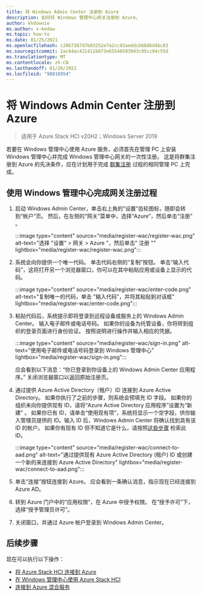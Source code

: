```yaml
---
title: 将 Windows Admin Center 注册到 Azure
description: 如何将 Windows 管理中心网关注册到 Azure。
author: khdownie
ms.author: v-kedow
ms.topic: how-to
ms.date: 01/25/2021
ms.openlocfilehash: c2067387d7b03252e7a2cc93aeddcb68dbd4bc83
ms.sourcegitcommit: 2ac64ac431411b673e655465939d3c95cc94c55d
ms.translationtype: MT
ms.contentlocale: zh-CN
ms.lasthandoff: 01/26/2021
ms.locfileid: "98810954"
---
```

# <a name="register-windows-admin-center-with-azure"></a>将 Windows Admin Center 注册到 Azure

> 适用于 Azure Stack HCI v20H2；Windows Server 2019

若要在 Windows 管理中心使用 Azure 服务，必须首先在管理 PC 上安装 Windows 管理中心并完成 Windows 管理中心网关的一次性注册。 这是将群集注册到 Azure 的先决条件，应在计划用于完成 [群集注册](../deploy/register-with-azure.md) 过程的相同管理 PC 上完成。

## <a name="complete-the-gateway-registration-process-using-windows-admin-center"></a>使用 Windows 管理中心完成网关注册过程

1. 启动 Windows Admin Center，单击右上角的“设置”齿轮图标，随即会转到“帐户”页。 然后，在左侧的“网关”菜单中，选择“Azure”，然后单击“注册”  。

   :::image type="content" source="media/register-wac/register-wac.png" alt-text="选择 &quot;设置&quot; > 网关 > Azure &quot;，然后单击&quot; 注册 &quot;" lightbox="media/register-wac/register-wac.png":::

2. 系统会向你提供一个唯一代码。 单击代码右侧的“复制”按钮。 单击“输入代码”，这将打开另一个浏览器窗口，你可以在其中粘贴应用或设备上显示的代码。

   :::image type="content" source="media/register-wac/enter-code.png" alt-text="复制唯一的代码，单击 &quot;输入代码&quot;，并将其粘贴到对话框" lightbox="media/register-wac/enter-code.png":::

3. 粘贴代码后，系统提示即将登录到远程设备或服务上的 Windows Admin Center。 输入电子邮件或电话号码。 如果你的设备为托管设备，你将转到组织的登录页面进行身份验证。 按照说明进行操作并输入相应的凭据。

   :::image type="content" source="media/register-wac/sign-in.png" alt-text="使用电子邮件或电话号码登录到 Windows 管理中心" lightbox="media/register-wac/sign-in.png":::

   应会看到以下消息：“你已登录到你设备上的 Windows Admin Center 应用程序。” 关闭浏览器窗口以返回原始注册页。

4. 通过提供 Azure Active Directory（租户）ID 连接到 Azure Active Directory。 如果你执行了之前的步骤，则系统会预填充 ID 字段。 如果你的组织未向你提供现有 ID，请将“Azure Active Directory 应用程序”设置为“新建” 。 如果你已有 ID，请单击“使用现有项”，系统将显示一个空字段，供你输入管理员提供的 ID。输入 ID 后，Windows Admin Center 将确认找到具有该 ID 的帐户。 如果你有现有 ID 但不知道它是什么，请按照[这些步骤](/azure/active-directory/develop/howto-create-service-principal-portal#get-values-for-signing-in) 检索此 ID。

   :::image type="content" source="media/register-wac/connect-to-aad.png" alt-text="通过提供现有 Azure Active Directory (租户) ID 或创建一个新的来连接到 Azure Active Directory" lightbox="media/register-wac/connect-to-aad.png":::

5. 单击“连接”按钮连接到 Azure。 应会看到一条确认消息，指示现在已经连接到 Azure AD。

6. 转到 Azure 门户中的“应用权限”，在 Azure 中授予权限。 在“授予许可”下，选择“授予管理员许可”。 

7. 关闭窗口，并通过 Azure 帐户登录到 Windows Admin Center。

## <a name="next-steps"></a>后续步骤

现在可以执行以下操作：

- [将 Azure Stack HCI 连接到 Azure](../deploy/register-with-azure.md)
- [在 Windows 管理中心使用 Azure Stack HCI](../get-started.md)
- [连接到 Azure 混合服务](/windows-server/manage/windows-admin-center/azure/)